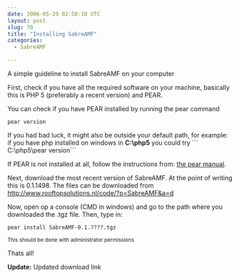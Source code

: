 ```yaml
---
date: 2006-05-29 02:58:10 UTC
layout: post
slug: 70
title: "Installing SabreAMF"
categories:
  - SabreAMF

---
```

<p>A simple guideline to install SabreAMF on your computer</p>

<p>First, check if you have all the required software on your machine, basically this is PHP 5  (preferably a recent version) and PEAR.</p>

<p>You can check if you have PEAR installed by running the pear command</p>

```
pear version
```

<p>If you had bad luck, it might also be outside your default path, for example: if you have php installed on windows in <b>C:\php5</b> you could try ```
C:\php5\pear version```</p>

<p>If PEAR is not installed at all, follow the instructions from:
<a href="http://www.go-pear.org/manual/en/installation.getting.php">the pear manual</a>.</p>

<p>Next, download the most recent version of SabreAMF. At the point of writing this is 0.1.1498. The files can be downloaded from <a href="/code/?p=SabreAMF&a=d">http://www.rooftopsolutions.nl/code/?p=SabreAMF&a=d</a>
</p>

<p>Now, open op a console (CMD in windows) and go to the path where you downloaded the .tgz file. Then, type in:</p>

```
pear install SabreAMF-0.1.????.tgz
```

<p style="font-size: smaller">This should be done with administrator permissions</p>

<p>Thats all!</p>

<p><b>Update:</b> Updated download link</p>
